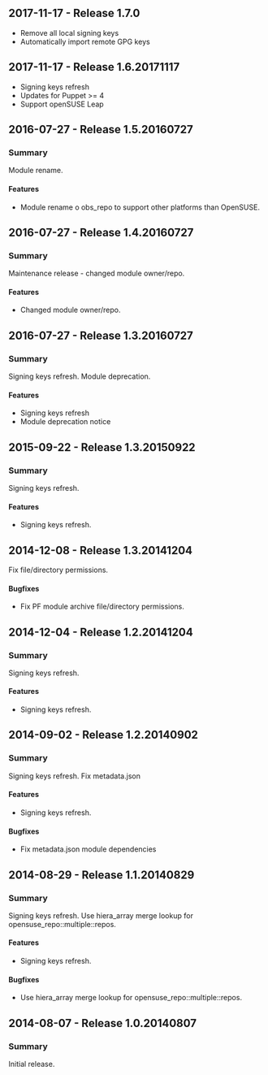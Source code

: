 ## 2017-11-17 - Release 1.7.0

- Remove all local signing keys
- Automatically import remote GPG keys

## 2017-11-17 - Release 1.6.20171117

- Signing keys refresh
- Updates for Puppet >= 4
- Support openSUSE Leap

## 2016-07-27 - Release 1.5.20160727

### Summary

Module rename.

#### Features

- Module rename o obs\_repo to support other platforms than OpenSUSE.

## 2016-07-27 - Release 1.4.20160727

### Summary

Maintenance release - changed module owner/repo.

#### Features

- Changed module owner/repo.

## 2016-07-27 - Release 1.3.20160727

### Summary

Signing keys refresh. Module deprecation.

#### Features

- Signing keys refresh
- Module deprecation notice

## 2015-09-22 - Release 1.3.20150922

### Summary

Signing keys refresh.

#### Features

- Signing keys refresh.

## 2014-12-08 - Release 1.3.20141204

Fix file/directory permissions.

#### Bugfixes

- Fix PF module archive file/directory permissions.

## 2014-12-04 - Release 1.2.20141204

### Summary

Signing keys refresh.

#### Features

- Signing keys refresh.

## 2014-09-02 - Release 1.2.20140902

### Summary

Signing keys refresh. Fix metadata.json

#### Features

- Signing keys refresh.

#### Bugfixes

- Fix metadata.json module dependencies

## 2014-08-29 - Release 1.1.20140829

### Summary

Signing keys refresh. Use hiera_array merge lookup for
opensuse_repo::multiple::repos.

#### Features

- Signing keys refresh.

#### Bugfixes

- Use hiera_array merge lookup for opensuse_repo::multiple::repos.

## 2014-08-07 - Release 1.0.20140807

### Summary

Initial release.
